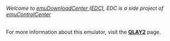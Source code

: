 ###### Welcome to [emuDownloadCenter (EDC)](https://github.com/PhoenixInteractiveNL/emuDownloadCenter/wiki/), EDC is a side project of [emuControlCenter](https://github.com/PhoenixInteractiveNL/emuControlCenter/wiki/)

For more information about this emulator, visit the [**QLAY2**](https://github.com/PhoenixInteractiveNL/emuDownloadCenter/wiki/Emulator-qlay2#menu) page.
